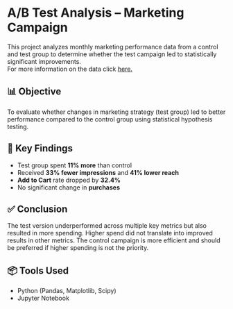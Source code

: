 # A/B Test Analysis – Marketing Campaign

This project analyzes monthly marketing performance data from a control and test group to determine whether the test campaign led to statistically significant improvements.\
For more information on the data click [here.](https://www.kaggle.com/datasets/amirmotefaker/ab-testing-dataset)

## 📊 Objective

To evaluate whether changes in marketing strategy (test group) led to better performance compared to the control group using statistical hypothesis testing.


## 📌 Key Findings

- Test group spent **11% more** than control
- Received **33% fewer impressions** and **41% lower reach**
- **Add to Cart** rate dropped by **32.4%**
- No significant change in **purchases**

## ✅ Conclusion

The test version underperformed across multiple key metrics but also resulted in more spending. Higher spend did not translate into improved results in other metrics. The control campaign is more efficient and should be preferred if higher spending is not the priority.

## 📦 Tools Used

- Python (Pandas, Matplotlib, Scipy)
- Jupyter Notebook
